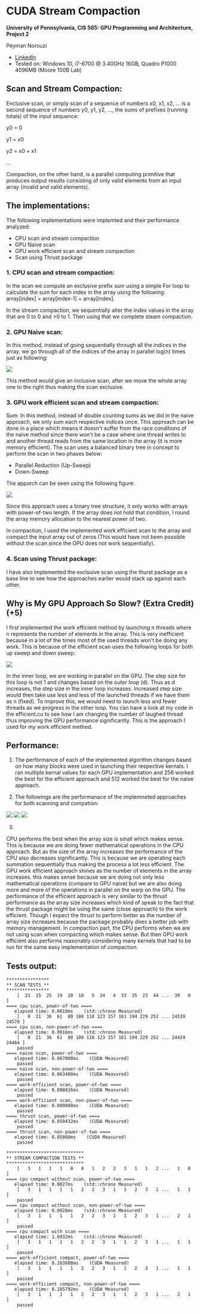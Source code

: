 CUDA Stream Compaction
======================

**University of Pennsylvania, CIS 565: GPU Programming and Architecture, Project 2**

Peyman Norouzi
* [LinkedIn](https://www.linkedin.com/in/peymannorouzi)
* Tested on: Windows 10, i7-6700 @ 3.40GHz 16GB, Quadro P1000 4096MB (Moore 100B Lab)

## Scan and Stream Compaction:

Enclusive scan, or simply scan of a sequence of numbers x0, x1, x2, ... is a second sequence of numbers y0, y1, y2, ..., the sums of prefixes (running totals) of the input sequence:

y0 = 0

y1 = x0

y2 = x0 + x1

...

Compaction, on the other hand, is a parallel computing primitive that produces output results consisting of only valid elements from an input array (invalid and valid elements).


## The implementations:

The following implementations were implemted and their performance analyzed:

* CPU scan and stream compaction
* GPU Naive scan
* GPU work efficient scan and stream compaction
* Scan using Thrust package


### 1. CPU scan and stream compaction:

In the scan we compute an exclusive prefix sum using a simple For loop to calculate the sum for each index in the array using the following: array[index] = array[index-1] + array[index].

In the stream compaction, we sequentially alter the index values in the array that are 0 to 0 and >0 to 1. Then using that we complete steam compaction.

### 2. GPU Naive scan:
In this method, instead of going sequentially through all the indices in the array, we go through all of the indices of the array in parallel log(n) times just as following: 

![](img/figure-39-2.jpg)

This method would give an inclusive scan, after we move the whole array one to the right thus making the scan exclusive.

### 3. GPU work efficient scan and stream compaction:

Sum: In this method, instead of double counting sums as we did in the naive approach, we only sum each respective indices once. This approach can be done in a place which means it doesn't suffer from the race conditions of the naive method since there won't be a case where one thread writes to and another thread reads from the same location in the array (it is more memory efficient). The scan uses a balanced binary tree in concept to perform the scan in two phases below: 

* Parallel Reduction (Up-Sweep)
* Down-Sweep

The apporch can be seen using the following figure:

![](img/figure-39-4.jpg)

Since this approach uses a binary tree structure, it only works with arrays with power-of-two length. If the array does not hold that condition, I round the array memory allocation to the nearest power of two.

In compaction, I used the implemented work efficient scan to the array and compact the input array out of zeros (This would have not been possible without the scan since the GPU does not work sequentially).

### 4. Scan using Thrust package:

I have also implemented the exclsuive scan using the thurst package as a base line to see how the approaches earlier would stack up against each other.


## Why is My GPU Approach So Slow? (Extra Credit) (+5)

I first implemented the work efficient method by launching n threads where n represents the number of elements in the array. This is very inefficient because in a lot of the times most of the used threads won't be doing any work. This is because of the efficient scan uses the following loops for both up sweep and down sweep: 

![](img/extra.PNG)

In the inner loop, we are working in parallel on the GPU. The step size for this loop is not 1 and changes based on the outer loop (d). Thus as d increases, the step size in the inner loop increases. Increased step size would then take use less and less of the launched threads if we have them as n (fixed). To improve this, we would need to launch less and fewer threads as we progress in the other loop. You can have a look at my code in the efficient.cu to see how I am changing the number of laughed thread thus improving the GPU performance significantly. This is the approach I used for my work efficient method.


## Performance:

1. The performance of each of the implemented algorithm changes based on how many blocks were used in launching their respective kernals. I ran multiple kernal values for each GPU implementation and 256 worked the best for the efficient approach and 512 worked the best for the naive approach.

2. The followings are the performanace of the implemneted approaches for both scanning and compation:

![](img/Scan_2.PNG)
![](img/Scan_N2.PNG)
![](img/Compaction.PNG)

3. 

CPU performs the best when the array size is small which makes sense. This is because we are doing fewer mathematical operations in the CPU approach. But as the size of the array increases the performance of the CPU also decreases significantly. This is because we are operating each summation sequentially thus making the process a lot less efficient. The GPU work efficient approach shines as the number of elements in the array increases. this makes sense because we are doing not only less mathematical operations (compare to GPU naive) but we are also doing more and more of the operations in parallel on the warp on the GPU. The performance of the efficient approach is very similar to the thrust performance as the array size increases which kind of speak to the fact that the thrust package might be using the same (close approach) to the work efficient. Though I expect the thrust to perform better as the number of array size increases because the package probably does a better job with memory management. In compaction part, the CPU performs when we are not using scan when compacting which makes sense. But then GPU work efficient also performs reasonably considering many kernels that had to be run for the same easy implementation of compaction.

## Tests output:

```
****************
** SCAN TESTS **
****************
    [  21  15  25  19  28  10   5  34   4  33  35  23  44 ...  39   0 ]
==== cpu scan, power-of-two ====
   elapsed time: 0.0019ms    (std::chrono Measured)
    [   0  21  36  61  80 108 118 123 157 161 194 229 252 ... 24539 24578 ]
==== cpu scan, non-power-of-two ====
   elapsed time: 0.0016ms    (std::chrono Measured)
    [   0  21  36  61  80 108 118 123 157 161 194 229 252 ... 24424 24464 ]
    passed
==== naive scan, power-of-two ====
   elapsed time: 0.067008ms    (CUDA Measured)
    passed
==== naive scan, non-power-of-two ====
   elapsed time: 0.063488ms    (CUDA Measured)
    passed
==== work-efficient scan, power-of-two ====
   elapsed time: 0.088416ms    (CUDA Measured)
    passed
==== work-efficient scan, non-power-of-two ====
   elapsed time: 0.089088ms    (CUDA Measured)
    passed
==== thrust scan, power-of-two ====
   elapsed time: 0.050432ms    (CUDA Measured)
    passed
==== thrust scan, non-power-of-two ====
   elapsed time: 0.05008ms    (CUDA Measured)
    passed

*****************************
** STREAM COMPACTION TESTS **
*****************************
    [   3   1   1   1   0   0   1   2   2   3   1   1   2 ...   1   0 ]
==== cpu compact without scan, power-of-two ====
   elapsed time: 0.0027ms    (std::chrono Measured)
    [   3   1   1   1   1   2   2   3   1   1   2   3   1 ...   1   1 ]
    passed
==== cpu compact without scan, non-power-of-two ====
   elapsed time: 0.0028ms    (std::chrono Measured)
    [   3   1   1   1   1   2   2   3   1   1   2   3   1 ...   2   1 ]
    passed
==== cpu compact with scan ====
   elapsed time: 1.6032ms    (std::chrono Measured)
    [   3   1   1   1   1   2   2   3   1   1   2   3   1 ...   1   1 ]
    passed
==== work-efficient compact, power-of-two ====
   elapsed time: 0.283808ms    (CUDA Measured)
    [   3   1   1   1   1   2   2   3   1   1   2   3   1 ...   1   1 ]
    passed
==== work-efficient compact, non-power-of-two ====
   elapsed time: 0.285792ms    (CUDA Measured)
    [   3   1   1   1   1   2   2   3   1   1   2   3   1 ...   2   1 ]
    passed
```



